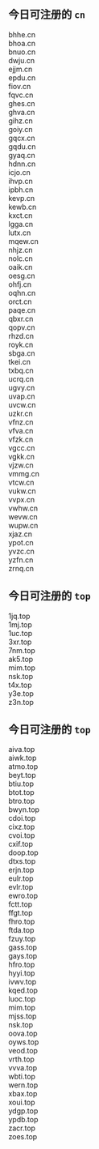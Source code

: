 
## 今日可注册的 `cn`
>
bhhe.cn   
bhoa.cn   
bnuo.cn   
dwju.cn   
ejjm.cn   
epdu.cn   
fiov.cn   
fqvc.cn   
ghes.cn   
ghva.cn   
gihz.cn   
goiy.cn   
gqcx.cn   
gqdu.cn   
gyaq.cn   
hdnn.cn   
icjo.cn   
ihvp.cn   
ipbh.cn   
kevp.cn   
kewb.cn   
kxct.cn   
lgga.cn   
lutx.cn   
mqew.cn   
nhjz.cn   
nolc.cn   
oaik.cn   
oesg.cn   
ohfj.cn   
oqhn.cn   
orct.cn   
paqe.cn   
qbxr.cn   
qopv.cn   
rhzd.cn   
royk.cn   
sbga.cn   
tkei.cn   
txbq.cn   
ucrq.cn   
ugvy.cn   
uvap.cn   
uvcw.cn   
uzkr.cn   
vfnz.cn   
vfva.cn   
vfzk.cn   
vgcc.cn   
vgkk.cn   
vjzw.cn   
vmmg.cn   
vtcw.cn   
vukw.cn   
vvpx.cn   
vwhw.cn   
wevw.cn   
wupw.cn   
xjaz.cn   
ypot.cn   
yvzc.cn   
yzfn.cn   
zrnq.cn   


## 今日可注册的 `top`
>
1jq.top   
1mj.top   
1uc.top   
3xr.top   
7nm.top   
ak5.top   
mim.top   
nsk.top   
t4x.top   
y3e.top   
z3n.top   


## 今日可注册的 `top`
>
aiva.top   
aiwk.top   
atmo.top   
beyt.top   
btiu.top   
btot.top   
btro.top   
bwyn.top   
cdoi.top   
cixz.top   
cvoi.top   
cxif.top   
doop.top   
dtxs.top   
erjn.top   
eulr.top   
evlr.top   
ewro.top   
fctt.top   
ffgt.top   
fhro.top   
ftda.top   
fzuy.top   
gass.top   
gays.top   
hfro.top   
hyyi.top   
ivwv.top   
kqed.top   
luoc.top   
mim.top   
mjss.top   
nsk.top   
oova.top   
oyws.top   
veod.top   
vrth.top   
vvva.top   
wbti.top   
wern.top   
xbax.top   
xoui.top   
ydgp.top   
ypdb.top   
zacr.top   
zoes.top   

